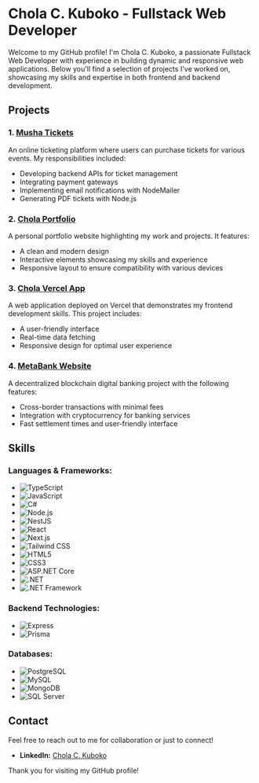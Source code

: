 # Chola C. Kuboko - Fullstack Web Developer

Welcome to my GitHub profile! I'm Chola C. Kuboko, a passionate Fullstack Web Developer with experience in building dynamic and responsive web applications. Below you'll find a selection of projects I've worked on, showcasing my skills and expertise in both frontend and backend development.

## Projects

### 1. [Musha Tickets](http://www.mushatickets.com)
An online ticketing platform where users can purchase tickets for various events. My responsibilities included:
- Developing backend APIs for ticket management
- Integrating payment gateways
- Implementing email notifications with NodeMailer
- Generating PDF tickets with Node.js

### 2. [Chola Portfolio](https://cholaport.netlify.app)
A personal portfolio website highlighting my work and projects. It features:
- A clean and modern design
- Interactive elements showcasing my skills and experience
- Responsive layout to ensure compatibility with various devices

### 3. [Chola Vercel App](https://chola.vercel.app)
A web application deployed on Vercel that demonstrates my frontend development skills. This project includes:
- A user-friendly interface
- Real-time data fetching
- Responsive design for optimal user experience

### 4. [MetaBank Website](https://metabank-website.vercel.app/)
A decentralized blockchain digital banking project with the following features:
- Cross-border transactions with minimal fees
- Integration with cryptocurrency for banking services
- Fast settlement times and user-friendly interface

## Skills

### Languages & Frameworks:
- ![TypeScript](https://img.shields.io/badge/-TypeScript-3178C6?logo=typescript&logoColor=white)
- ![JavaScript](https://img.shields.io/badge/-JavaScript-F7DF1E?logo=javascript&logoColor=black)
- ![C#](https://img.shields.io/badge/-C%23-239120?logo=csharp&logoColor=white)
- ![Node.js](https://img.shields.io/badge/-Node.js-339933?logo=node.js&logoColor=white)
- ![NestJS](https://img.shields.io/badge/-NestJS-E0234E?logo=nestjs&logoColor=white)
- ![React](https://img.shields.io/badge/-React-61DAFB?logo=react&logoColor=black)
- ![Next.js](https://img.shields.io/badge/-Next.js-000000?logo=next.js&logoColor=white)
- ![Tailwind CSS](https://img.shields.io/badge/-Tailwind%20CSS-38B2AC?logo=tailwindcss&logoColor=white)
- ![HTML5](https://img.shields.io/badge/-HTML5-E34F26?logo=html5&logoColor=white)
- ![CSS3](https://img.shields.io/badge/-CSS3-1572B6?logo=css3&logoColor=white)
- ![ASP.NET Core](https://img.shields.io/badge/-ASP.NET%20Core-512BD4?logo=aspdotnet&logoColor=white)
- ![.NET](https://img.shields.io/badge/-NET-5C2D91?logo=.net&logoColor=white)
- ![.NET Framework](https://img.shields.io/badge/-NET%20Framework-5C2D91?logo=.net&logoColor=white)

### Backend Technologies:
- ![Express](https://img.shields.io/badge/-Express.js-000000?logo=express&logoColor=white)
- ![Prisma](https://img.shields.io/badge/-Prisma-2D3748?logo=prisma&logoColor=white)

### Databases:
- ![PostgreSQL](https://img.shields.io/badge/-PostgreSQL-4169E1?logo=postgresql&logoColor=white)
- ![MySQL](https://img.shields.io/badge/-MySQL-00758F?logo=mysql&logoColor=white)
- ![MongoDB](https://img.shields.io/badge/-MongoDB-47A248?logo=mongodb&logoColor=white)
- ![SQL Server](https://img.shields.io/badge/-SQL%20Server-CC2927?logo=microsoftsqlserver&logoColor=white)

## Contact
Feel free to reach out to me for collaboration or just to connect!

- **LinkedIn:** [Chola C. Kuboko](linkedin.com/in/chola-kuboko-3aa1a5288)

Thank you for visiting my GitHub profile!
